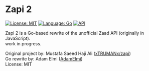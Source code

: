 # Zapi 2

[![License: MIT](https://img.shields.io/badge/License-MIT-green.svg)](https://opensource.org/licenses/MIT)
[![Language: Go](https://img.shields.io/badge/Language-Go-blue.svg)](https://golang.org)
[![API](https://img.shields.io/badge/Type-API-lightgrey.svg)](#)


Zapi 2 is a Go-based rewrite of the unofficial Zaad API (originally in JavaScript).  
work in progress.

Original project by: Mustafa Saeed Haji Ali ([xTRUMANx/zapi](https://github.com/xTRUMANx/zapi))  
Go rewrite by: Adam Elmi ([AdamElmi](https://github.com/AdamElmi))  
License: MIT
